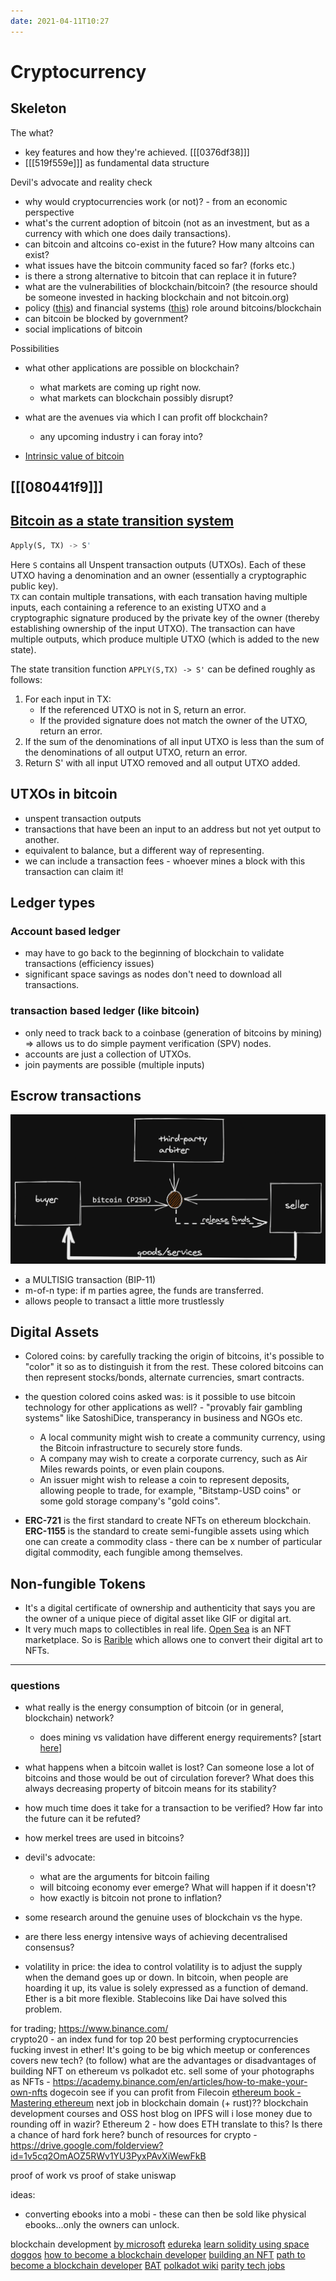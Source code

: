 ```yaml
---
date: 2021-04-11T10:27
---
```


# Cryptocurrency

## Skeleton

The what?
- key features and how they're achieved. [[[0376df38]]]
- [[[519f559e]]] as fundamental data structure



Devil's advocate and reality check
- why would cryptocurrencies work (or not)? - from an economic perspective
- what's the current adoption of bitcoin (not as an investment, but as a currency with which one does daily transactions).
- can bitcoin and altcoins co-exist in the future? How many altcoins can exist?
- what issues have the bitcoin community faced so far? (forks etc.)
- is there a strong alternative to bitcoin that can replace it in future?
- what are the vulnerabilities of blockchain/bitcoin? (the resource should be someone invested in hacking blockchain and not bitcoin.org)
- policy ([this](https://www.youtube.com/watch?v=sMnBl0g3Ev4&list=PLUl4u3cNGP63UUkfL0onkxF6MYgVa04Fn&index=8)) and financial systems ([this](https://www.youtube.com/watch?v=l0vD_FBWk0g&list=PLUl4u3cNGP63UUkfL0onkxF6MYgVa04Fn&index=10)) role around bitcoins/blockchain 
- can bitcoin be blocked by government?
- social implications of bitcoin


Possibilities
- what other applications are possible on blockchain?
  - what markets are coming up right now.
  - what markets can blockchain possibly disrupt?
- what are the avenues via which I can profit off blockchain?
  - any upcoming industry i can foray into?


- [Intrinsic value of bitcoin](https://bitcoinmagazine.com/business/op-ed-debunking-bitcoin-myths-the-intrinsic-value-fallacy)

## [[[080441f9]]]

## [Bitcoin as a state transition system](https://ethereum.org/en/whitepaper/#bitcoin-as-a-state-transition-system)

```python
Apply(S, TX) -> S'
```   
Here `S` contains all Unspent transaction outputs (UTXOs). Each of these UTXO having a denomination and an owner (essentially a cryptographic public key).  
`TX` can contain multiple transations, with each transation having multiple inputs, each containing a reference to an existing UTXO and a cryptographic signature produced by the private key of the owner (thereby establishing ownership of the input UTXO). The transaction can have multiple outputs, which produce multiple UTXO (which is added to the new state).  

The state transition function `APPLY(S,TX) -> S'` can be defined roughly as follows:

1. For each input in TX:
   - If the referenced UTXO is not in S, return an error.
   - If the provided signature does not match the owner of the UTXO, return an error.
2. If the sum of the denominations of all input UTXO is less than the sum of the denominations of all output UTXO, return an error.
3. Return S' with all input UTXO removed and all output UTXO added.


## UTXOs in bitcoin
- unspent transaction outputs
- transactions that have been an input to an address but not yet output to another.
- equivalent to balance, but a different way of representing.
- we can include a transaction fees - whoever mines a block with this transaction can claim it!

## Ledger types
### Account based ledger
- may have to go back to the beginning of blockchain to validate transactions (efficiency issues)
- significant space savings as nodes don't need to download all transactions.


### transaction based ledger (like bitcoin)
- only need to track back to a coinbase (generation of bitcoins by mining) => allows us to do simple payment verification (SPV) nodes.
- accounts are just a collection of UTXOs.
- join payments are possible (multiple inputs)


## Escrow transactions

![escrow transaction diagram](static/escrow_transaction.png)

- a MULTISIG transaction (BIP-11)
- m-of-n type: if m parties agree, the funds are transferred.
- allows people to transact a little more trustlessly



## Digital Assets
- Colored coins: by carefully tracking the origin of bitcoins, it's possible to "color" it so as to distinguish it from the rest. These colored bitcoins can then represent stocks/bonds, alternate currencies, smart contracts.
- the question colored coins asked was: is it possible to use bitcoin technology for other applications as well? - "provably fair gambling systems" like SatoshiDice, transperancy in business and NGOs etc.
  - A local community might wish to create a community currency, using the Bitcoin infrastructure to securely store funds.
  - A company may wish to create a corporate currency, such as Air Miles rewards points, or even plain coupons.
  - An issuer might wish to release a coin to represent deposits, allowing people to trade, for example, "Bitstamp-USD coins" or some gold storage company's "gold coins".
  
- **ERC-721** is the first standard to create NFTs on ethereum blockchain. **ERC-1155** is the standard to create semi-fungible assets using which one can create a commodity class - there can be x number of particular digital commodity, each fungible among themselves.



## Non-fungible Tokens
- It's a digital certificate of ownership and authenticity that says you are the owner of a unique piece of digital asset like GIF or digital art.
- It very much maps to collectibles in real life. [Open Sea](https://opensea.io) is an NFT marketplace. So is [Rarible](https://rarible.com) which allows one to convert their digital art to NFTs.


---
### questions
- what really is the energy consumption of bitcoin (or in general, blockchain) network?
  - does mining vs validation have different energy requirements? [start [here](https://www.mangoresearch.co/blockchain-consensus-vs-validation/)]
- what happens when a bitcoin wallet is lost? Can someone lose a lot of bitcoins and those would be out of circulation forever? What does this always decreasing property of bitcoin means for its stability?
- how much time does it take for a transaction to be verified? How far into the future can it be refuted?
- how merkel trees are used in bitcoins?
- devil's advocate:
  - what are the arguments for bitcoin failing
  - will bitcoing economy ever emerge? What will happen if it doesn't?
  - how exactly is bitcoin not prone to inflation?
- some research around the genuine uses of blockchain vs the hype.
- are there less energy intensive ways of achieving decentralised consensus?

- volatility in price: the idea to control volatility is to adjust the supply when the demand goes up or down. In bitcoin, when people are hoarding it up, its value is solely expressed as a function of demand. Ether is a bit more flexible. Stablecoins like Dai have solved this problem.

for trading; https://www.binance.com/  
crypto20 - an index fund for top 20 best performing cryptocurrencies
fucking invest in ether! It's going to be big
which meetup or conferences covers new tech? (to follow)
what are the advantages or disadvantages of building NFT on ethereum vs polkadot etc.
sell some of your photographs as NFTs - https://academy.binance.com/en/articles/how-to-make-your-own-nfts
dogecoin
see if you can profit from Filecoin
[ethereum book - Mastering ethereum](https://github.com/ethereumbook/ethereumbook/blob/develop/book.asciidoc)
next job in blockchain domain (+ rust)??
blockchain development courses and OSS
host blog on IPFS
will i lose money due to rounding off in wazir?
Ethereum 2 - how does ETH translate to this? Is there a chance of hard fork here?
bunch of resources for crypto - https://drive.google.com/folderview?id=1v5cq2OmAOZ5RWv1YU3PyxPAvXiWewFkB

proof of work vs proof of stake
uniswap


ideas:
- converting ebooks into a mobi - these can then be sold like physical ebooks...only the owners can unlock.


blockchain development
[by microsoft](https://docs.microsoft.com/en-us/learn/paths/ethereum-blockchain-development/)
[edureka](https://www.edureka.co/career-guide/blockchain-developer)
[learn solidity using space doggos](https://www.bitdegree.org/course/learn-solidity-space-doggos)
[how to become a blockchain developer](https://ledumjg.medium.com/how-to-become-a-blockchain-developer-dd0d4b83cc37
)
[building an NFT](https://www.education-ecosystem.com/rohit99/RaWxv-how-to-create-non-fungible-erc721-ethereum-token/MzMkN-intro-how-to-create-non-fungible-erc721-ethereum-t/)
[path to become a blockchain developer](https://www.reddit.com/r/CryptoCurrency/comments/7zlvge/the_path_to_become_a_blockchain_developer/)
[BAT](https://basicattentiontoken.org/wp-content/uploads/2017/05/BasicAttentionTokenWhitePaper-4.pdf)
[polkadot wiki](https://wiki.polkadot.network/)
[parity tech jobs](https://www.parity.io/jobs/)
